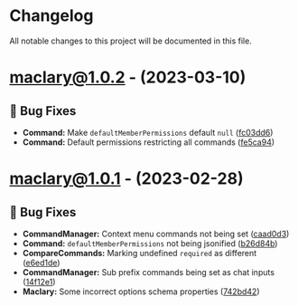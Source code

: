# Changelog

All notable changes to this project will be documented in this file.

# [maclary@1.0.2](https://github.com/apteryxxyz/maclary/compare/maclary@1.0.1...maclary@1.0.2) - (2023-03-10)

## 🐛 Bug Fixes

- **Command:** Make `defaultMemberPermissions` default `null` ([fc03dd6](https://github.com/apteryxxyz/maclary/commit/fc03dd68b903bfaf8d94dfe1eb3662793e463ddc))
- **Command:** Default permissions restricting all commands ([fe5ca94](https://github.com/apteryxxyz/maclary/commit/fe5ca945e55884739e7c731e66ec8ca944b8253f))

# [maclary@1.0.1](https://github.com/apteryxxyz/maclary/compare/maclary@1.0.0...maclary@1.0.1) - (2023-02-28)

## 🐛 Bug Fixes

- **CommandManager:** Context menu commands not being set ([caad0d3](https://github.com/apteryxxyz/maclary/commit/caad0d3c1c3d8f9d84f6caa757d07c8f8d305060))
- **Command:** `defaultMemberPermissions` not being jsonified ([b26d84b](https://github.com/apteryxxyz/maclary/commit/b26d84b9467053a1073333e6789c8169c8b31889))
- **CompareCommands:** Marking undefined `required` as different ([e6ed1de](https://github.com/apteryxxyz/maclary/commit/e6ed1de5278121d0124c9d7578868e32520cf628))
- **CommandManager:** Sub prefix commands being set as chat inputs ([14f12e1](https://github.com/apteryxxyz/maclary/commit/14f12e1a11f418ec3ea80f2ba9cb63dc3028c3c6))
- **Maclary:** Some incorrect options schema properties ([742bd42](https://github.com/apteryxxyz/maclary/commit/742bd42c04dab4c1ff2665f5a11395c07ea37011))

